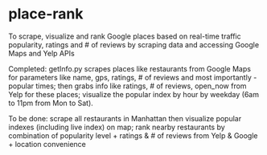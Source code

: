 # place-rank
To scrape, visualize and rank Google places based on real-time traffic popularity, ratings and # of reviews by scraping data and accessing Google Maps and Yelp APIs

Completed:
getInfo.py scrapes places like restaurants from Google Maps for parameters like name, gps, ratings, # of reviews and most importantly - popular times;
then grabs info like ratings, # of reviews, open_now from Yelp for these places;
visualize the popular index by hour by weekday (6am to 11pm from Mon to Sat).

To be done:
scrape all restaurants in Manhattan then visualize popular indexes (including live index) on map;
rank nearby restaurants by combination of popularity level + ratings & # of reviews from Yelp & Google + location convenience
